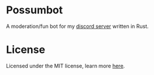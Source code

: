 # Possumbot

A moderation/fun bot for my [discord server](https://discord.gg/sRXwJCX) written in Rust.

# License

Licensed under the MIT license, learn more [here](/LICENSE).